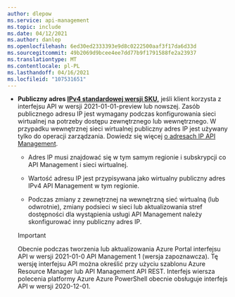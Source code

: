 ```yaml
---
author: dlepow
ms.service: api-management
ms.topic: include
ms.date: 04/12/2021
ms.author: danlep
ms.openlocfilehash: 6ed30ed2333393e9d8c0222500aaf3f17da6d33d
ms.sourcegitcommit: 49b2069d9bcee4ee7dd77b9f1791588fe2a23937
ms.translationtype: MT
ms.contentlocale: pl-PL
ms.lasthandoff: 04/16/2021
ms.locfileid: "107531651"
---
```

* **Publiczny adres [IPv4 standardowej wersji SKU,](../articles/virtual-network/public-ip-addresses.md#standard)** jeśli klient korzysta z interfejsu API w wersji 2021-01-01-preview lub nowszej. Zasób publicznego adresu IP jest wymagany podczas konfigurowania sieci wirtualnej na potrzeby dostępu zewnętrznego lub wewnętrznego. W przypadku wewnętrznej sieci wirtualnej publiczny adres IP jest używany tylko do operacji zarządzania. Dowiedz się więcej [o adresach IP API Management](../articles/api-management/api-management-howto-ip-addresses.md).

  * Adres IP musi znajdować się w tym samym regionie i subskrypcji co API Management i sieci wirtualnej.

  * Wartość adresu IP jest przypisywana jako wirtualny publiczny adres IPv4 API Management w tym regionie. 

  * Podczas zmiany z zewnętrznej na wewnętrzną sieć wirtualną (lub odwrotnie), zmiany podsieci w sieci lub aktualizowania stref dostępności dla wystąpienia usługi API Management należy skonfigurować inny publiczny adres IP. 

  > [!IMPORTANT]
  > Obecnie podczas tworzenia lub aktualizowania Azure Portal interfejsu API w wersji 2021-01-0 API Management 1 (wersja zapoznawcza). Tę wersję interfejsu API można określić przy użyciu szablonu Azure Resource Manager lub API Management API REST. Interfejs wiersza polecenia platformy Azure Azure PowerShell obecnie obsługuje interfejs API w wersji 2020-12-01.
